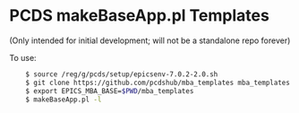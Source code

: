 PCDS makeBaseApp.pl Templates
=============================

(Only intended for initial development; will not be a standalone repo forever)

To use:

```bash
    $ source /reg/g/pcds/setup/epicsenv-7.0.2-2.0.sh
    $ git clone https://github.com/pcdshub/mba_templates mba_templates
    $ export EPICS_MBA_BASE=$PWD/mba_templates
    $ makeBaseApp.pl -l
```
